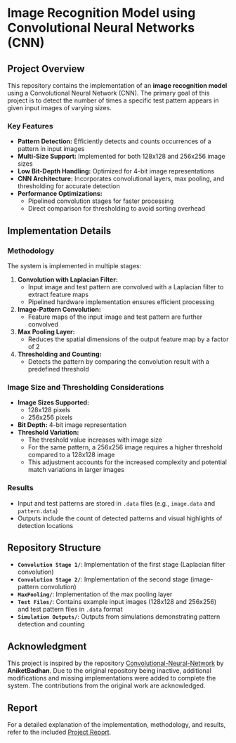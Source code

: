 # Image Recognition Model using Convolutional Neural Networks (CNN) 

## Project Overview 
This repository contains the implementation of an **image recognition model** using a Convolutional Neural Network (CNN). The primary goal of this project is to detect the number of times a specific test pattern appears in given input images of varying sizes. 

### Key Features 
- **Pattern Detection:** Efficiently detects and counts occurrences of a pattern in input images
- **Multi-Size Support:** Implemented for both 128x128 and 256x256 image sizes
- **Low Bit-Depth Handling:** Optimized for 4-bit image representations
- **CNN Architecture:** Incorporates convolutional layers, max pooling, and thresholding for accurate detection
- **Performance Optimizations:** 
  - Pipelined convolution stages for faster processing
  - Direct comparison for thresholding to avoid sorting overhead

## Implementation Details 

### Methodology 
The system is implemented in multiple stages: 
1. **Convolution with Laplacian Filter:** 
   - Input image and test pattern are convolved with a Laplacian filter to extract feature maps
   - Pipelined hardware implementation ensures efficient processing
2. **Image-Pattern Convolution:** 
   - Feature maps of the input image and test pattern are further convolved
3. **Max Pooling Layer:** 
   - Reduces the spatial dimensions of the output feature map by a factor of 2
4. **Thresholding and Counting:** 
   - Detects the pattern by comparing the convolution result with a predefined threshold

### Image Size and Thresholding Considerations
- **Image Sizes Supported:** 
  - 128x128 pixels
  - 256x256 pixels
- **Bit Depth:** 4-bit image representation
- **Threshold Variation:** 
  - The threshold value increases with image size
  - For the same pattern, a 256x256 image requires a higher threshold compared to a 128x128 image
  - This adjustment accounts for the increased complexity and potential match variations in larger images

### Results 
- Input and test patterns are stored in `.data` files (e.g., `image.data` and `pattern.data`)
- Outputs include the count of detected patterns and visual highlights of detection locations

## Repository Structure 
- **`Convolution Stage 1/`**: Implementation of the first stage (Laplacian filter convolution)
- **`Convolution Stage 2/`**: Implementation of the second stage (image-pattern convolution)
- **`MaxPooling/`**: Implementation of the max pooling layer
- **`Test Files/`**: Contains example input images (128x128 and 256x256) and test pattern files in `.data` format
- **`Simulation Outputs/`**: Outputs from simulations demonstrating pattern detection and counting


## Acknowledgment 
This project is inspired by the repository [Convolutional-Neural-Network](https://github.com/AniketBadhan/Convolutional-Neural-Network) by **AniketBadhan**. Due to the original repository being inactive, additional modifications and missing implementations were added to complete the system. The contributions from the original work are acknowledged. 

## Report 
For a detailed explanation of the implementation, methodology, and results, refer to the included [Project Report](https://github.com/AniketBadhan/Convolutional-Neural-Network/blob/master/CNN%20Project%20Report.pdf). 

